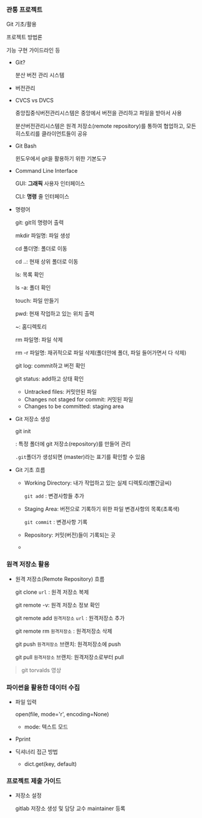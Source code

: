 ### 관통 프로젝트

Git 기초/활용

프로젝트 방법론

기능 구현 가이드라인 등



* Git?

  분산 버전 관리 시스템

* 버전관리

* CVCS vs DVCS

  중앙집중식버전관리시스템은 중앙에서 버전을 관리하고 파일을 받아서 사용

  분산버전관리시스템은 원격 저장소(remote repository)를 통하여 협업하고, 모든 히스토리를 클라이언트들이 공유

* Git Bash

  윈도우에서 git을 활용하기 위한 기본도구

- Command Line Interface

  GUI: **그래픽** 사용자 인터페이스

  CLI: **명령** 줄 인터페이스

- 명령어

  git: git의 명령어 출력

  mkdir 파일명: 파일 생성

  cd 폴더명: 폴더로 이동

  cd ..: 현재 상위 폴더로 이동

  ls: 목록 확인

  ls -a: 폴더 확인

  touch: 파일 만들기

  pwd: 현재 작업하고 있는 위치 출력

  ~: 홈디렉토리

  rm 파일명: 파일 삭제

  rm -r 파일명: 재귀적으로 파일 삭제(폴더안에 폴더, 파일 들어가면서 다 삭제)

  git log: commit하고 버전 확인

  git status: add하고 상태 확인

  - Untracked files: 커밋안된 파일
  - Changes not staged for commit: 커밋된 파일
  - Changes to be committed: staging area

- Git 저장소 생성

  git init

  : 특정 폴더에 git 저장소(repository)를 만들어 관리

  `.git`폴더가 생성되면 (master)라는 표기를 확인할 수 있음

- Git 기초 흐름

  - Working Directory: 내가 작업하고 있는 실제 디렉토리(빨간글씨)

    `git add` : 변경사항들 추가

  - Staging Area: 버전으로 기록하기 위한 파일 변경사항의 목록(초록색)

    `git commit` : 변경사항 기록

  - Repository: 커밋(버전)들이 기록되는 곳

  - 

### 원격 저장소 활용

- 원격 저장소(Remote Repository) 흐름

  git clone `url` : 원격 저장소 복제

  git remote -v: 원격 저장소 정보 확인

  git remote add `원격저장소` `url` : 원격저장소 추가

  git remote rm `원격저장소` : 원격저장소 삭제

  git push `원격저장소` 브랜치: 원격저장소에 push

  git pull `원격저장소` 브랜치: 원격저장소로부터 pull



> git torvalds 영상

### 파이썬을 활용한 데이터 수집

- 파일 입력

  open(file, mode='r', encoding=None)

  - mode: 텍스트 모드



- Pprint
- 딕셔너리 접근 방법
  - dict.get(key, default)



### 프로젝트 제출 가이드

- 저장소 설정

  gitlab 저장소 생성 및 담당 교수 maintainer 등록

  